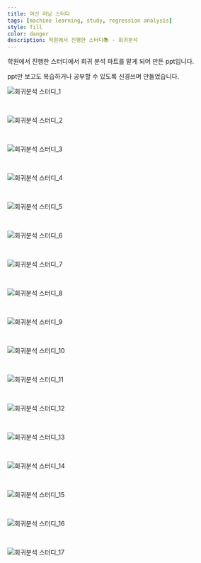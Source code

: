 ```yaml
---
title: 머신 러닝 스터디
tags: [machine learning, study, regression analysis]
style: fill
color: danger
description: 학원에서 진행한 스터디📚 - 회귀분석
---
```


학원에서 진행한 스터디에서 회귀 분석 파트를 맡게 되어 만든 ppt입니다.

ppt만 보고도 복습하거나 공부할 수 있도록 신경쓰며 만들었습니다.

![회귀분석 스터디_1](https://user-images.githubusercontent.com/84331957/178693772-1a5fa74a-9e5c-40ab-a286-e91c6cd01468.png)

<br>

![회귀분석 스터디_2](https://user-images.githubusercontent.com/84331957/178693789-8ac770a6-b7b5-438e-8cbb-9ff044308053.png)

<br>

![회귀분석 스터디_3](https://user-images.githubusercontent.com/84331957/178693812-e6de2bec-efd5-4b6c-9b0f-37315f195400.png)

<br>

![회귀분석 스터디_4](https://user-images.githubusercontent.com/84331957/178693828-fe77507d-1b06-4866-8075-b0ecc835bd4a.png)

<br>

![회귀분석 스터디_5](https://user-images.githubusercontent.com/84331957/178693840-11770900-c5e6-48b7-98ce-ecdddabec960.png)

<br>

![회귀분석 스터디_6](https://user-images.githubusercontent.com/84331957/178693852-8c859f2d-763e-4396-97a2-81e58117000f.png)

<br>

![회귀분석 스터디_7](https://user-images.githubusercontent.com/84331957/178693861-c08976a5-23f6-4ac9-8119-0c97357ee425.png)

<br>

![회귀분석 스터디_8](https://user-images.githubusercontent.com/84331957/178693875-03147687-e3fd-4182-8715-5c7fce80e33b.png)

<br>

![회귀분석 스터디_9](https://user-images.githubusercontent.com/84331957/178693888-744cbb37-5147-4d0b-b99b-a8b9d5bd6bd5.png)

<br>

![회귀분석 스터디_10](https://user-images.githubusercontent.com/84331957/178693901-5b9409d9-9ad3-4cf1-82d4-d15e6f80fd6e.png)

<br>

![회귀분석 스터디_11](https://user-images.githubusercontent.com/84331957/178693913-6f32dfaf-0375-497f-8d5a-38a640711ca9.png)

<br>

![회귀분석 스터디_12](https://user-images.githubusercontent.com/84331957/178693925-1394b064-949e-4c58-a63a-1fd282b35b4b.png)

<br>

![회귀분석 스터디_13](https://user-images.githubusercontent.com/84331957/178693930-a0238827-92df-44d2-9858-0fec77aed8d8.png)

<br>

![회귀분석 스터디_14](https://user-images.githubusercontent.com/84331957/178693946-06ed8087-42dc-464f-891b-ee0dea704fff.png)

<br>

![회귀분석 스터디_15](https://user-images.githubusercontent.com/84331957/178693955-797d2126-917b-4390-946f-36f090835a25.png)

<br>

![회귀분석 스터디_16](https://user-images.githubusercontent.com/84331957/178693976-e704db4a-9024-47ff-8ab1-a6687791d12a.png)

<br>

![회귀분석 스터디_17](https://user-images.githubusercontent.com/84331957/178693990-ccd9bbc5-489e-41ad-bc01-82b5529dc07b.png)

<br>


